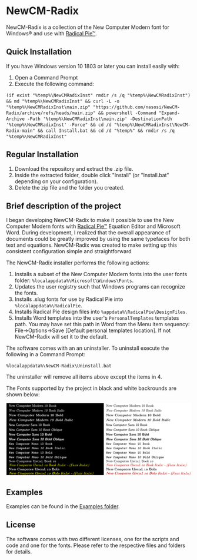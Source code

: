 # NewCM-Radix

NewCM-Radix is a collection of the New Computer Modern font for Windows® and use with [Radical Pie™](https://radicalpie.com/).

## Quick Installation

If you have Windows version 10 1803 or later you can install easily with:
1. Open a Command Prompt
2. Execute the following command:
```
(if exist "%temp%\NewCMRadixInst" rmdir /s /q "%temp%\NewCMRadixInst") && md "%temp%\NewCMRadixInst" && curl -L -o "%temp%\NewCMRadixInst\main.zip" "https://github.com/nasosi/NewCM-Radix/archive/refs/heads/main.zip" && powershell -Command "Expand-Archive -Path '%temp%\NewCMRadixInst\main.zip' -DestinationPath '%temp%\NewCMRadixInst' -Force" && cd /d "%temp%\NewCMRadixInst\NewCM-Radix-main" && call Install.bat && cd /d "%temp%" && rmdir /s /q "%temp%\NewCMRadixInst"
```
## Regular Installation
1. Download the repository and extract the .zip file.
2. Inside the extracted folder, double click "Install" (or "Install.bat" depending on your configuration).
3. Delete the zip file and the folder you created.

## Brief description of the project

I began developing NewCM-Radix to make it possible to use the New Computer Modern fonts with [Radical Pie™](https://radicalpie.com/) Equation Editor and Microsoft Word. During development, I realized that the overall appearance of documents could be greatly improved by using the same typefaces for both text and equations. NewCM-Radix was created to make setting up this consistent configuration simple and straightforward

The NewCM-Radix installer performs the following actions:
1. Installs a subset of the New Computer Modern fonts into the user fonts folder: ```%localappdata%\Microsoft\Windows\Fonts```.
2. Updates the user registry such that Windows programs can recognize the fonts.
3. Installs .slug fonts for use by Radical Pie into ```%localappdata%\RadicalPie```.
4. Installs Radical Pie design files into ```%appdata%\RadicalPie\DesignFiles```.
5. Installs Word templates into the user's  ```PersonalTemplates``` templates path. You may have set this path in Word from the Menu item sequency: File->Options->Save [Default personal templates location]. If not NewCM-Radix will set it to the default.

The software comes with an an uninstaller. To uninstall execute the following in a Command Prompt:
```
%localappdata%\NewCM-Radix\Uninstall.bat
```
The uninstaller will remove all items above except the items in 4.

The Fonts supported by the project in black and white backrounds are shown below:
<div align="center">
<p align="center">
  <img src="Examples/SupportedFonts.png"/>
</p>
</div>

## Examples
Examples can be found in the [Examples folder](https://github.com/nasosi/NewCM-Radix/tree/main/Examples).

## License
The software comes with two different licenses, one for the scripts and code and one for the fonts. Please refer to the respective files and folders for details.
